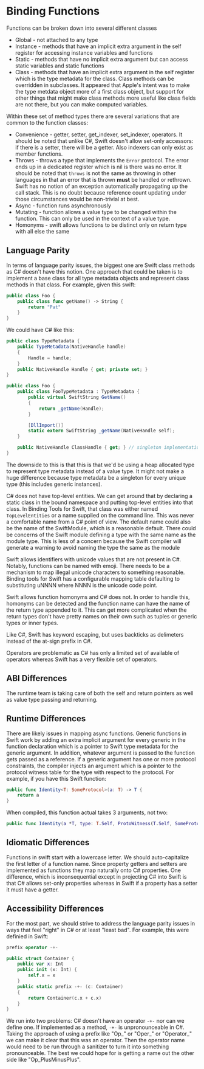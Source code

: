 # Binding Functions

Functions can be broken down into several different classes

- Global - not attached to any type
- Instance - methods that have an implicit extra argument in the self register for accessing instance variables and functions
- Static - methods that have no implicit extra argument but can access static variables and static functions
- Class - methods that have an implicit extra argument in the self register which is the type metadata for the class. Class methods can be overridden in subclasses. It appeared that Apple's intent was to make the type metdata object more of a first class object, but support for other things that
might make class methods more useful like class fields are not there, but you can make computed variables.

Within these set of method types there are several variations that are common to the function classes:
- Convenience - getter, setter, get_indexer, set_indexer, operators. It should be noted that unlike C#, Swift doesn't allow set-only accessors: if there is a setter, there will be a getter. Also indexers can only exist as member functions.
- Throws - throws a type that implements the `Error` protocol. The error ends up in a dedicated register which is nil is there was no error. It should be noted that `throws` is not the same as throwing in other languages in that an error that is thrown **must** be handled or rethrown. Swift has no notion of an exception automatically propagating up the call stack. This is no doubt because reference count updating under those circumstances would be non-trivial at best.
- Async - function runs asynchronously
- Mutating - function allows a value type to be changed within the function. This can only be used in the context of a value type.
- Homonyms - swift allows functions to be distinct only on return type with all else the same


## Language Parity
In terms of language parity issues, the biggest one are Swift class methods as C# doesn't have this notion. One approach that could be taken is to implement a base class for all type metadata objects and represent class methods in that class. For example, given this swift:
```swift
public class Foo {
    public class func getName() -> String {
        return "Pat"
    }
}
```
We could have C# like this:
```csharp
public class TypeMetadata {
    public TypeMetadata(NativeHandle handle)
    {
        Handle = handle;
    }
    public NativeHandle Handle { get; private set; }
}

public class Foo {
    public class FooTypeMetadata : TypeMetadata {
        public virtual SwiftString GetName()
        {
            return _getName(Handle);
        }

        [DllImport()]
        static extern SwiftString _getName(NativeHandle self);
    }

    public NativeHandle ClassHandle { get; } // singleton implementation not important
}
```

The downside to this is that this is that we'd be using a heap allocated type to represent type metadata instead of a value type. It might not make a huge difference because type metadata be a singleton for every unique type (this includes generic instances).

C# does not have top-level entities. We can get around that by declaring a static class in the bound namespace and putting top-level entities into that class. In Binding Tools for Swift, that class was either named `TopLevelEntities` or a name supplied on the command line. This was never a comfortable name from a C# point of view. The default name could also be the name of the SwiftModule, which is a reasonable default. There could be concerns of the Swift module defining a type with the same name as the module type. This is less of a concern because the Swift compiler will generate a warning
to avoid naming the type the same as the module

Swift allows identifiers with unicode values that are not present in C#. Notably, functions can be named with emoji. There needs to be a mechanism to map illegal unicode characters to something reasonable. Binding tools for Swift has a configurable mapping table defaulting to substituting uNNNN where NNNN is the unicode code point.

Swift allows function homonyms and C# does not. In order to handle this, homonyms can be detected and the function name can have the name of the return type appended to it. This can get more complicated when the return types don't have pretty names on their own such as tuples or generic types
or inner types.

Like C#, Swift has keyword escaping, but uses backticks as delimeters instead of the at-sign prefix in C#.

Operators are problematic as C# has only a limited set of available of operators whereas Swift has a very flexible set of operators.

## ABI Differences
The runtime team is taking care of both the self and return pointers as well as value type passing and returning.

## Runtime Differences
There are likely issues in mapping async functions.
Generic functions in Swift work by adding an extra implicit argument for every generic in the function declaration which is a pointer to Swift type metadata for the generic argument. In addition, whatever argument is passed to the function gets passed as a reference. If a generic argument has one or more protocol constraints, the compiler injects an argument which is a pointer to the protocol witness table for the type with respect to the protocol. For example, if you have this Swift function:
```swift
public func Identity<T: SomeProtocol>(a: T) -> T {
    return a
}
```
When compiled, this function actual takes 3 arguments, not two:
```swift
public func Identity(a *T, type: T.Self, ProtoWitness(T.Self, SomeProtocol.Self)) -> T { }
```

## Idiomatic Differences
Functions in swift start with a lowercase letter. We should auto-capitalize the first letter of a function name.
Since property getters and setters are implemented as functions they map naturally onto C# properties. One difference, which is inconsequential except in projecting C# into Swift is that C# allows set-only properties whereas in Swift if a property has a setter it must have a getter.

## Accessibility Differences
For the most part, we should strive to address the language parity issues in ways that feel "right" in C# or at least "least bad". For example, this were definied in Swift:
```swift
prefix operator -+-

public struct Container {
    public var x: Int
    public init (x: Int) {
        self.x = x
    }
    public static prefix -+- (c: Container)
    {
        return Container(c.x + c.x)
    } 
}
```
We run into two problems: C# doesn't have an operator `-+-` nor can we define one. If implemented as a method, `-+-` is unpronounceable in C#. Taking the approach of using a prefix like "Op_" or "Oper_" or "Operator_" we can make it clear that this was an operator. Then the operator name would need to be run through a sanitizer to turn it into something pronounceable. The best we could hope for is getting a name out the other side like "Op_PlusMinusPlus".